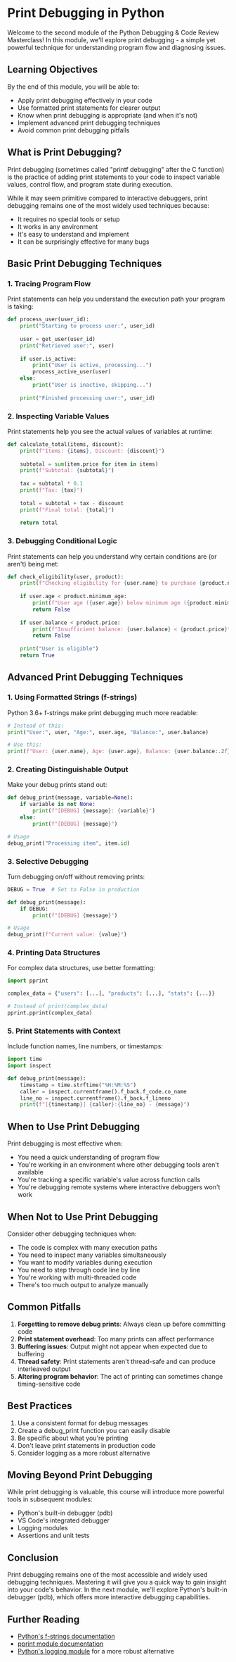 # Print Debugging in Python

Welcome to the second module of the Python Debugging & Code Review Masterclass! In this module, we'll explore print debugging - a simple yet powerful technique for understanding program flow and diagnosing issues.

## Learning Objectives

By the end of this module, you will be able to:
- Apply print debugging effectively in your code
- Use formatted print statements for clearer output
- Know when print debugging is appropriate (and when it's not)
- Implement advanced print debugging techniques
- Avoid common print debugging pitfalls

## What is Print Debugging?

Print debugging (sometimes called "printf debugging" after the C function) is the practice of adding print statements to your code to inspect variable values, control flow, and program state during execution.

While it may seem primitive compared to interactive debuggers, print debugging remains one of the most widely used techniques because:
- It requires no special tools or setup
- It works in any environment
- It's easy to understand and implement
- It can be surprisingly effective for many bugs

## Basic Print Debugging Techniques

### 1. Tracing Program Flow

Print statements can help you understand the execution path your program is taking:

```python
def process_user(user_id):
    print("Starting to process user:", user_id)
    
    user = get_user(user_id)
    print("Retrieved user:", user)
    
    if user.is_active:
        print("User is active, processing...")
        process_active_user(user)
    else:
        print("User is inactive, skipping...")
    
    print("Finished processing user:", user_id)
```

### 2. Inspecting Variable Values

Print statements help you see the actual values of variables at runtime:

```python
def calculate_total(items, discount):
    print(f"Items: {items}, Discount: {discount}")
    
    subtotal = sum(item.price for item in items)
    print(f"Subtotal: {subtotal}")
    
    tax = subtotal * 0.1
    print(f"Tax: {tax}")
    
    total = subtotal + tax - discount
    print(f"Final total: {total}")
    
    return total
```

### 3. Debugging Conditional Logic

Print statements can help you understand why certain conditions are (or aren't) being met:

```python
def check_eligibility(user, product):
    print(f"Checking eligibility for {user.name} to purchase {product.name}")
    
    if user.age < product.minimum_age:
        print(f"User age ({user.age}) below minimum age ({product.minimum_age})")
        return False
    
    if user.balance < product.price:
        print(f"Insufficient balance: {user.balance} < {product.price}")
        return False
    
    print("User is eligible")
    return True
```

## Advanced Print Debugging Techniques

### 1. Using Formatted Strings (f-strings)

Python 3.6+ f-strings make print debugging much more readable:

```python
# Instead of this:
print("User:", user, "Age:", user.age, "Balance:", user.balance)

# Use this:
print(f"User: {user.name}, Age: {user.age}, Balance: {user.balance:.2f}")
```

### 2. Creating Distinguishable Output

Make your debug prints stand out:

```python
def debug_print(message, variable=None):
    if variable is not None:
        print(f"[DEBUG] {message}: {variable}")
    else:
        print(f"[DEBUG] {message}")

# Usage
debug_print("Processing item", item.id)
```

### 3. Selective Debugging

Turn debugging on/off without removing prints:

```python
DEBUG = True  # Set to False in production

def debug_print(message):
    if DEBUG:
        print(f"[DEBUG] {message}")

# Usage
debug_print(f"Current value: {value}")
```

### 4. Printing Data Structures

For complex data structures, use better formatting:

```python
import pprint

complex_data = {"users": [...], "products": [...], "stats": {...}}

# Instead of print(complex_data)
pprint.pprint(complex_data)
```

### 5. Print Statements with Context

Include function names, line numbers, or timestamps:

```python
import time
import inspect

def debug_print(message):
    timestamp = time.strftime("%H:%M:%S")
    caller = inspect.currentframe().f_back.f_code.co_name
    line_no = inspect.currentframe().f_back.f_lineno
    print(f"[{timestamp}] {caller}:{line_no} - {message}")
```

## When to Use Print Debugging

Print debugging is most effective when:
- You need a quick understanding of program flow
- You're working in an environment where other debugging tools aren't available
- You're tracking a specific variable's value across function calls
- You're debugging remote systems where interactive debuggers won't work

## When Not to Use Print Debugging

Consider other debugging techniques when:
- The code is complex with many execution paths
- You need to inspect many variables simultaneously
- You want to modify variables during execution
- You need to step through code line by line
- You're working with multi-threaded code
- There's too much output to analyze manually

## Common Pitfalls

1. **Forgetting to remove debug prints**: Always clean up before committing code
2. **Print statement overhead**: Too many prints can affect performance
3. **Buffering issues**: Output might not appear when expected due to buffering
4. **Thread safety**: Print statements aren't thread-safe and can produce interleaved output
5. **Altering program behavior**: The act of printing can sometimes change timing-sensitive code

## Best Practices

1. Use a consistent format for debug messages
2. Create a debug_print function you can easily disable
3. Be specific about what you're printing
4. Don't leave print statements in production code
5. Consider logging as a more robust alternative

## Moving Beyond Print Debugging

While print debugging is valuable, this course will introduce more powerful tools in subsequent modules:
- Python's built-in debugger (pdb)
- VS Code's integrated debugger
- Logging modules
- Assertions and unit tests

## Conclusion

Print debugging remains one of the most accessible and widely used debugging techniques. Mastering it will give you a quick way to gain insight into your code's behavior. In the next module, we'll explore Python's built-in debugger (pdb), which offers more interactive debugging capabilities.

## Further Reading

- [Python's f-strings documentation](https://docs.python.org/3/reference/lexical_analysis.html#f-strings)
- [pprint module documentation](https://docs.python.org/3/library/pprint.html)
- [Python's logging module](https://docs.python.org/3/library/logging.html) for a more robust alternative
